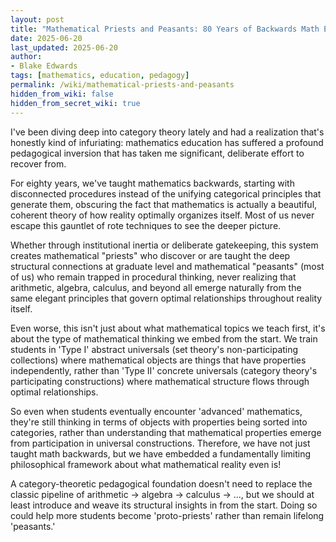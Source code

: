 ```yaml
---
layout: post
title: "Mathematical Priests and Peasants: 80 Years of Backwards Math Education"
date: 2025-06-20
last_updated: 2025-06-20
author:
- Blake Edwards
tags: [mathematics, education, pedagogy]
permalink: /wiki/mathematical-priests-and-peasants
hidden_from_wiki: false
hidden_from_secret_wiki: true
---
```


I've been diving deep into category theory lately and had a realization that's honestly kind of infuriating: mathematics education has suffered a profound pedagogical inversion that has taken me significant, deliberate effort to recover from.

For eighty years, we've taught mathematics backwards, starting with disconnected procedures instead of the unifying categorical principles that generate them, obscuring the fact that mathematics is actually a beautiful, coherent theory of how reality optimally organizes itself. Most of us never escape this gauntlet of rote techniques to see the deeper picture.

Whether through institutional inertia or deliberate gatekeeping, this system creates mathematical "priests" who discover or are taught the deep structural connections at graduate level and mathematical "peasants" (most of us) who remain trapped in procedural thinking, never realizing that arithmetic, algebra, calculus, and beyond all emerge naturally from the same elegant principles that govern optimal relationships throughout reality itself.

Even worse, this isn't just about what mathematical topics we teach first, it's about the type of mathematical thinking we embed from the start. We train students in 'Type I' abstract universals (set theory's non-participating collections) where mathematical objects are things that have properties independently, rather than 'Type II' concrete universals (category theory's participating constructions) where mathematical structure flows through optimal relationships.

So even when students eventually encounter 'advanced' mathematics, they're still thinking in terms of objects with properties being sorted into categories, rather than understanding that mathematical properties emerge from participation in universal constructions. Therefore, we have not just taught math backwards, but we have embedded a fundamentally limiting philosophical framework about what mathematical reality even is!

A category-theoretic pedagogical foundation doesn't need to replace the classic pipeline of arithmetic -> algebra -> calculus -> ..., but we should at least introduce and weave its structural insights in from the start. Doing so could help more students become 'proto-priests' rather than remain lifelong 'peasants.'
